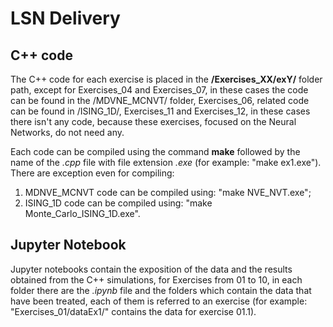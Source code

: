 # LSN Delivery

## C++ code

The C++ code for each exercise is placed in the **/Exercises_XX/exY/** folder path, except for Exercises_04 and Exercises_07, in these cases the code can be found in the /MDVNE_MCNVT/ folder, Exercises_06, related code can be found in /ISING_1D/, Exercises_11 and Exercises_12, in these cases there isn't any code, because these exercises, focused on the Neural Networks, do not need any.

Each code can be compiled using the command **make** followed by the name of the *.cpp* file with file extension *.exe* (for example: "make ex1.exe"). There are exception even for compiling:

1. MDNVE_MCNVT code can be compiled using: "make NVE_NVT.exe";
2. ISING_1D code can be compiled using: "make Monte_Carlo_ISING_1D.exe".

## Jupyter Notebook

Jupyter notebooks contain the exposition of the data and the results obtained from the C++ simulations, for Exercises from 01 to 10, in each folder there are the *.ipynb* file and the folders which contain the data that have been treated, each of them is referred to an exercise (for example: "Exercises_01/dataEx1/" contains the data for exercise 01.1).
